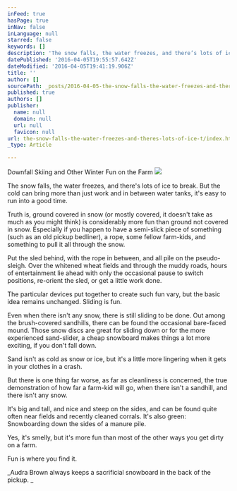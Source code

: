 ```yaml
---
inFeed: true
hasPage: true
inNav: false
inLanguage: null
starred: false
keywords: []
description: 'The snow falls, the water freezes, and there’s lots of ice to break. But the cold can bring more than just work and in between water tanks, it’s easy to run into a good time.'
datePublished: '2016-04-05T19:55:57.642Z'
dateModified: '2016-04-05T19:41:19.906Z'
title: ''
author: []
sourcePath: _posts/2016-04-05-the-snow-falls-the-water-freezes-and-theres-lots-of-ice-t.md
published: true
authors: []
publisher:
  name: null
  domain: null
  url: null
  favicon: null
url: the-snow-falls-the-water-freezes-and-theres-lots-of-ice-t/index.html
_type: Article

---
```

Downfall Skiing and Other Winter Fun on the Farm
![](https://the-grid-user-content.s3-us-west-2.amazonaws.com/5980ddda-7846-4d44-856c-0c1a90606200.png)

The snow falls, the water freezes, and there's lots of ice to break. But the cold can bring more than just work and in between water tanks, it's easy to run into a good time.

Truth is, ground covered in snow (or mostly covered, it doesn't take as much as you might think) is considerably more fun than ground not covered in snow. Especially if you happen to have a semi-slick piece of something (such as an old pickup bedliner), a rope, some fellow farm-kids, and something to pull it all through the snow.

Put the sled behind, with the rope in between, and all pile on the pseudo-sleigh. Over the whitened wheat fields and through the muddy roads, hours of entertainment lie ahead with only the occasional pause to switch positions, re-orient the sled, or get a little work done.

The particular devices put together to create such fun vary, but the basic idea remains unchanged. Sliding is fun.

Even when there isn't any snow, there is still sliding to be done. Out among the brush-covered sandhills, there can be found the occasional bare-faced mound. Those snow discs are great for sliding down or for the more experienced sand-slider, a cheap snowboard makes things a lot more exciting, if you don't fall down.

Sand isn't as cold as snow or ice, but it's a little more lingering when it gets in your clothes in a crash.

But there is one thing far worse, as far as cleanliness is concerned, the true demonstration of how far a farm-kid will go, when there isn't a sandhill, and there isn't any snow.

It's big and tall, and nice and steep on the sides, and can be found quite often near fields and recently cleaned corrals. It's also green:  
Snowboarding down the sides of a manure pile.

Yes, it's smelly, but it's more fun than most of the other ways you get dirty on a farm.

Fun is where you find it. 

_Audra Brown always keeps a sacrificial snowboard in the back of the pickup.  _